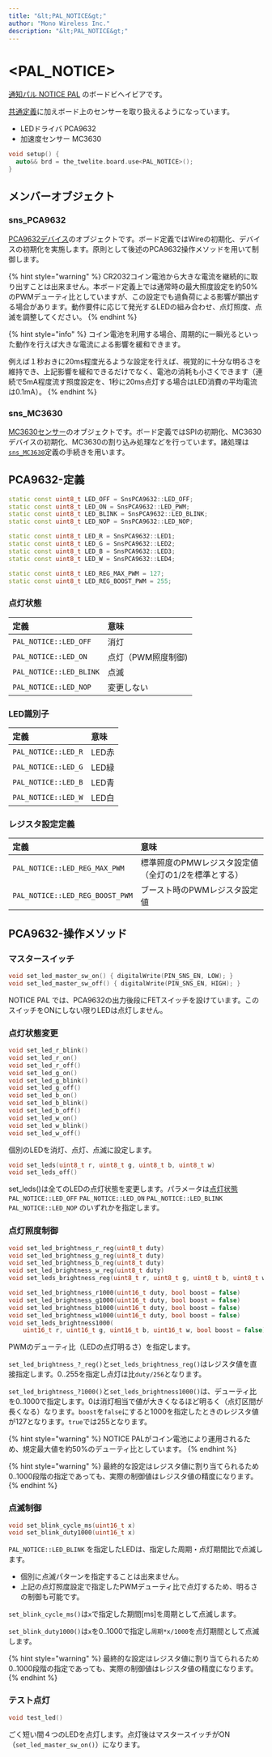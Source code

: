 ```yaml
---
title: "&lt;PAL_NOTICE&gt;"
author: "Mono Wireless Inc."
description: "&lt;PAL_NOTICE&gt;"
---
```

# &lt;PAL\_NOTICE&gt;

[通知パル NOTICE PAL](https://mono-wireless.com/jp/products/twelite-pal/sense/notice-pal.html) のボードビヘイビアです。

[共通定義](./)に加えボード上のセンサーを取り扱えるようになっています。

* LEDドライバ PCA9632
* 加速度センサー MC3630

```cpp
void setup() {
  auto&& brd = the_twelite.board.use<PAL_NOTICE>();
}
```



## メンバーオブジェクト

### sns\_PCA9632

[PCA9632デバイス](../../sensor_object/pca9632-leddoraiba.md)のオブジェクトです。ボード定義ではWireの初期化、デバイスの初期化を実施します。原則として後述のPCA9632操作メソッドを用いて制御します。

{% hint style="warning" %}
CR2032コイン電池から大きな電流を継続的に取り出すことは出来ません。本ボード定義上では通常時の最大照度設定を約50%のPWMデューティ比としていますが、この設定でも過負荷による影響が顕出する場合があります。動作要件に応じて発光するLEDの組み合わせ、点灯照度、点滅を調整してください。
{% endhint %}

{% hint style="info" %}
コイン電池を利用する場合、周期的に一瞬光るといった動作を行えば大きな電流による影響を緩和できます。

例えば１秒おきに20ms程度光るような設定を行えば、視覚的に十分な明るさを維持でき、上記影響を緩和できるだけでなく、電池の消耗も小さくできます（連続で5mA程度流す照度設定を、1秒に20ms点灯する場合はLED消費の平均電流は0.1mA）。
{% endhint %}



### sns\_MC3630

[MC3630センサー](../../sensor_object/mc3630.md)のオブジェクトです。ボード定義ではSPIの初期化、MC3630デバイスの初期化、MC3630の割り込み処理などを行っています。諸処理は[`sns_MC3630`](../../sensor_object/mc3630.md)定義の手続きを用います。



## PCA9632-定義

```cpp
static const uint8_t LED_OFF = SnsPCA9632::LED_OFF;
static const uint8_t LED_ON = SnsPCA9632::LED_PWM;
static const uint8_t LED_BLINK = SnsPCA9632::LED_BLINK;
static const uint8_t LED_NOP = SnsPCA9632::LED_NOP;

static const uint8_t LED_R = SnsPCA9632::LED1;
static const uint8_t LED_G = SnsPCA9632::LED2;
static const uint8_t LED_B = SnsPCA9632::LED3;
static const uint8_t LED_W = SnsPCA9632::LED4;

static const uint8_t LED_REG_MAX_PWM = 127;
static const uint8_t LED_REG_BOOST_PWM = 255;
```



### 点灯状態

| 定義 | 意味 |
| :--- | :--- |
| `PAL_NOTICE::LED_OFF` | 消灯 |
| `PAL_NOTICE::LED_ON` | 点灯（PWM照度制御\) |
| `PAL_NOTICE::LED_BLINK` | 点滅 |
| `PAL_NOTICE::LED_NOP` | 変更しない |



### LED識別子

| 定義 | 意味 |
| :--- | :--- |
| `PAL_NOTICE::LED_R` | LED赤 |
| `PAL_NOTICE::LED_G` | LED緑 |
| `PAL_NOTICE::LED_B` | LED青 |
| `PAL_NOTICE::LED_W` | LED白 |



### レジスタ設定定義

| 定義 | 意味 |
| :--- | :--- |
| `PAL_NOTICE::LED_REG_MAX_PWM` | 標準照度のPMWレジスタ設定値（全灯の1/2を標準とする） |
| `PAL_NOTICE::LED_REG_BOOST_PWM` | ブースト時のPWMレジスタ設定値 |



## PCA9632-操作メソッド

### マスタースイッチ

```cpp
void set_led_master_sw_on() { digitalWrite(PIN_SNS_EN, LOW); }
void set_led_master_sw_off() { digitalWrite(PIN_SNS_EN, HIGH); }
```

NOTICE PAL では、PCA9632の出力後段にFETスイッチを設けています。このスイッチをONにしない限りLEDは点灯しません。



### 点灯状態変更

```cpp
void set_led_r_blink()
void set_led_r_on()
void set_led_r_off()
void set_led_g_on()
void set_led_g_blink()
void set_led_g_off()
void set_led_b_on()
void set_led_b_blink()
void set_led_b_off()
void set_led_w_on()
void set_led_w_blink()
void set_led_w_off()
```

個別のLEDを消灯、点灯、点滅に設定します。



```cpp
void set_leds(uint8_t r, uint8_t g, uint8_t b, uint8_t w)
void set_leds_off()
```

set\_leds\(\)は全てのLEDの点灯状態を変更します。パラメータは[点灯状態](less-than-pal_notice-greater-than.md#dian-deng-zhuang-tai)`PAL_NOTICE::LED_OFF` `PAL_NOTICE::LED_ON` `PAL_NOTICE::LED_BLINK` `PAL_NOTICE::LED_NOP` のいずれかを指定します。 



### 点灯照度制御

```cpp
void set_led_brightness_r_reg(uint8_t duty)
void set_led_brightness_g_reg(uint8_t duty)
void set_led_brightness_b_reg(uint8_t duty)
void set_led_brightness_w_reg(uint8_t duty)
void set_leds_brightness_reg(uint8_t r, uint8_t g, uint8_t b, uint8_t w)

void set_led_brightness_r1000(uint16_t duty, bool boost = false)
void set_led_brightness_g1000(uint16_t duty, bool boost = false)
void set_led_brightness_b1000(uint16_t duty, bool boost = false)
void set_led_brightness_w1000(uint16_t duty, bool boost = false)
void set_leds_brightness1000(
    uint16_t r, uint16_t g, uint16_t b, uint16_t w, bool boost = false)
```

PWMのデューティ比（LEDの点灯明るさ）を指定します。

`set_led_brightness_?_reg()`と`set_leds_brightness_reg()`はレジスタ値を直接指定します。0..255を指定し点灯は比`duty/256`となります。

`set_led_brightness_?1000()`と`set_leds_brightness1000()`は、デューティ比を0..1000で指定します。0は消灯相当で値が大きくなるほど明るく（点灯区間が長くなる）なります。`boost`を`false`にすると1000を指定したときのレジスタ値が127となります。`true`では255となります。

{% hint style="warning" %}
NOTICE PALがコイン電池により運用されるため、規定最大値を約50%のデューティ比としています。
{% endhint %}

{% hint style="warning" %}
最終的な設定はレジスタ値に割り当てられるため0..1000段階の指定であっても、実際の制御値はレジスタ値の精度になります。
{% endhint %}



### 点滅制御

```cpp
void set_blink_cycle_ms(uint16_t x)
void set_blink_duty1000(uint16_t x)
```

`PAL_NOTICE::LED_BLINK` を指定したLEDは、指定した周期・点灯期間比で点滅します。

* 個別に点滅パターンを指定することは出来ません。
* 上記の点灯照度設定で指定したPWMデューティ比で点灯するため、明るさの制御も可能です。



`set_blink_cycle_ms()`は`x`で指定した期間\[ms\]を周期として点滅します。

`set_blink_duty1000()`は`x`を0..1000で指定し`周期*x/1000`を点灯期間として点滅します。

{% hint style="warning" %}
最終的な設定はレジスタ値に割り当てられるため0..1000段階の指定であっても、実際の制御値はレジスタ値の精度になります。
{% endhint %}



### テスト点灯

```cpp
void test_led()
```

ごく短い間４つのLEDを点灯します。点灯後はマスタースイッチがON（`set_led_master_sw_on()`）になります。

